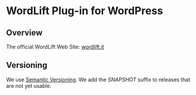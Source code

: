WordLift Plug-in for WordPress
==============================

## Overview

The official WordLift Web Site: [wordlift.it](http://wordlift.it)

## Versioning

We use [Semantic Versioning](http://semver.org/). We add the *SNAPSHOT* suffix to releases that are not yet usable.
